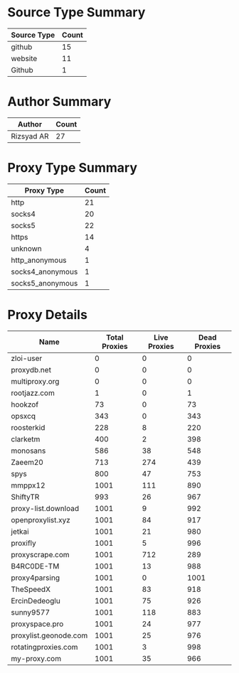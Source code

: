 # Source Type Summary

| Source Type | Count |
|-------------|-------|
| github | 15 |
| website | 11 |
| Github | 1 |


# Author Summary

| Author | Count |
|--------|-------|
| Rizsyad AR | 27 |


# Proxy Type Summary

| Proxy Type | Count |
|------------|-------|
| http | 21 |
| socks4 | 20 |
| socks5 | 22 |
| https | 14 |
| unknown | 4 |
| http_anonymous | 1 |
| socks4_anonymous | 1 |
| socks5_anonymous | 1 |


# Proxy Details

| Name | Total Proxies | Live Proxies | Dead Proxies |
|------|---------------|--------------|---------------|
| zloi-user | 0 | 0 | 0 |
| proxydb.net | 0 | 0 | 0 |
| multiproxy.org | 0 | 0 | 0 |
| rootjazz.com | 1 | 0 | 1 |
| hookzof | 73 | 0 | 73 |
| opsxcq | 343 | 0 | 343 |
| roosterkid | 228 | 8 | 220 |
| clarketm | 400 | 2 | 398 |
| monosans | 586 | 38 | 548 |
| Zaeem20 | 713 | 274 | 439 |
| spys | 800 | 47 | 753 |
| mmppx12 | 1001 | 111 | 890 |
| ShiftyTR | 993 | 26 | 967 |
| proxy-list.download | 1001 | 9 | 992 |
| openproxylist.xyz | 1001 | 84 | 917 |
| jetkai | 1001 | 21 | 980 |
| proxifly | 1001 | 5 | 996 |
| proxyscrape.com | 1001 | 712 | 289 |
| B4RC0DE-TM | 1001 | 13 | 988 |
| proxy4parsing | 1001 | 0 | 1001 |
| TheSpeedX | 1001 | 83 | 918 |
| ErcinDedeoglu | 1001 | 75 | 926 |
| sunny9577 | 1001 | 118 | 883 |
| proxyspace.pro | 1001 | 24 | 977 |
| proxylist.geonode.com | 1001 | 25 | 976 |
| rotatingproxies.com | 1001 | 3 | 998 |
| my-proxy.com | 1001 | 35 | 966 |
